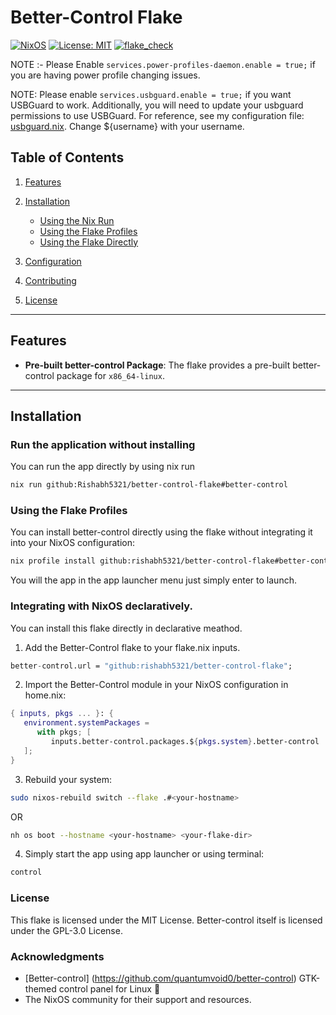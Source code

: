# Better-Control Flake

[![NixOS](https://img.shields.io/badge/NixOS-supported-blue.svg)](https://nixos.org)
[![License: MIT](https://img.shields.io/badge/License-MIT-green.svg)](LICENSE)
[![flake_check](https://github.com/Rishabh5321/better-control-flake/actions/workflows/flake_check.yml/badge.svg)](https://github.com/Rishabh5321/better-control-flake/actions/workflows/flake_check.yml)

NOTE :- Please Enable `services.power-profiles-daemon.enable = true;` if you are having power profile changing issues.

NOTE: Please enable `services.usbguard.enable = true;` if you want USBGuard to work. Additionally, you will need to update your usbguard permissions to use USBGuard. For reference, see my configuration file: [usbguard.nix](.github/assets/usbguard.nix). Change ${username} with your username.

## Table of Contents
1. [Features](#features)
2. [Installation](#installation)
   - [Using the Nix Run](#run-the-application-without-installing)
   - [Using the Flake Profiles](#using-the-flake-profiles)
   - [Using the Flake Directly](#integrating-with-nixos-declaratively)

3. [Configuration](#configuration)
4. [Contributing](#contributing)
5. [License](#license)

---

## Features
- **Pre-built better-control Package**: The flake provides a pre-built better-control package for `x86_64-linux`.

---

## Installation

### Run the application without installing 

You can run the app directly by using nix run
```bash
nix run github:Rishabh5321/better-control-flake#better-control
```

### Using the Flake Profiles

You can install better-control directly using the flake without integrating it into your NixOS configuration:
```bash
nix profile install github:rishabh5321/better-control-flake#better-control
```
You will the app in the app launcher menu just simply enter to launch.

### Integrating with NixOS declaratively.

You can install this flake directly in declarative meathod.

1. Add the Better-Control flake to your flake.nix inputs.
```nix
better-control.url = "github:rishabh5321/better-control-flake";
```
2. Import the Better-Control module in your NixOS configuration in home.nix:
```nix
{ inputs, pkgs ... }: {
   environment.systemPackages =
      with pkgs; [
         inputs.better-control.packages.${pkgs.system}.better-control
   ];
}
```
3. Rebuild your system:
```bash
sudo nixos-rebuild switch --flake .#<your-hostname>
```
OR
```bash
nh os boot --hostname <your-hostname> <your-flake-dir>
```
4. Simply start the app using app launcher or using terminal:
```bash
control
```

### License
This flake is licensed under the MIT License. Better-control itself is licensed under the GPL-3.0 License.

### Acknowledgments
- [Better-control] (https://github.com/quantumvoid0/better-control) GTK-themed control panel for Linux 🐧
- The NixOS community for their support and resources.